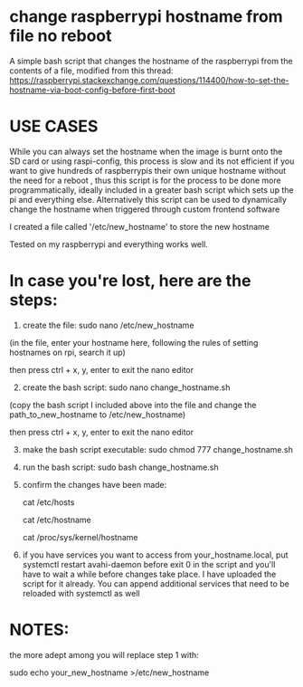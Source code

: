 # change raspberrypi hostname from file no reboot
A simple bash script that changes the hostname of the raspberrypi from the contents of a file, modified from this thread:
https://raspberrypi.stackexchange.com/questions/114400/how-to-set-the-hostname-via-boot-config-before-first-boot

# USE CASES
While you can always set the hostname when the image is burnt onto the SD card or using raspi-config, this process is slow
and its not efficient if you want to give hundreds of raspberrypis their own unique hostname without the need for a reboot 
, thus this script is for the process to be done more programmatically, ideally included in a greater bash script which sets up the pi and everything else.
Alternatively this script can be used to dynamically change the hostname when triggered through custom frontend software


I created a file called '/etc/new_hostname' to store the new hostname

Tested on my raspberrypi and everything works well.

# In case you're lost, here are the steps:

1. create the file: sudo nano /etc/new_hostname
   
(in the file, enter your hostname here, following the rules of setting hostnames on rpi, search it up)

then press ctrl + x, y, enter to exit the nano editor

2. create the bash script: sudo nano change_hostname.sh

(copy the bash script I included above into the file and change the path_to_new_hostname to /etc/new_hostname)

then press ctrl + x, y, enter to exit the nano editor

3. make the bash script executable: sudo chmod 777 change_hostname.sh

4. run the bash script: sudo bash change_hostname.sh

5. confirm the changes have been made:
   
     cat /etc/hosts
   
     cat /etc/hostname

     cat /proc/sys/kernel/hostname


6. if you have services you want to access from your_hostname.local,
   put systemctl restart avahi-daemon before exit 0 in the script and
   you'll have to wait a while before changes take place.
   I have uploaded the script for it already. You can append additional
   services that need to be reloaded with systemctl as well

# NOTES: 

the more adept among you will replace step 1 with:

   sudo echo your_new_hostname >/etc/new_hostname

